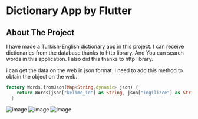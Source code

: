 # Dictionary App by Flutter



## About The Project

I have made a Turkish-English dictionary app in this project. I can receive dictionaries from the database thanks to http library. And You can search words in this application. I also did this thanks to http library. <br>

i can get the data on the web in json format. I need to add this method to obtain the object on the web.

```dart
factory Words.fromJson(Map<String,dynamic> json) {
    return Words(json["kelime_id"] as String, json["ingilizce"] as String, json["turkce"] as String);
  }
```


![image](https://user-images.githubusercontent.com/79968953/159443679-4d7cc9aa-91a0-47d5-8c52-a18f5765bf9e.png)
![image](https://user-images.githubusercontent.com/79968953/159443762-07950ca3-3623-4129-ba74-6b4e4a97b8fe.png)
![image](https://user-images.githubusercontent.com/79968953/159443831-b9a1885f-b8bf-4be8-a580-004656159bf8.png)


